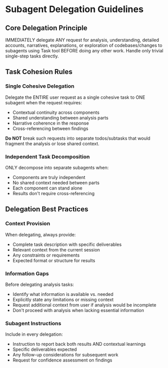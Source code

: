 # Subagent Delegation Guidelines

## Core Delegation Principle
IMMEDIATELY delegate ANY request for analysis, understanding, detailed accounts, narratives, explanations, or exploration of codebases/changes to subagents using Task tool BEFORE doing any other work. Handle
only trivial single-step tasks directly.

## Task Cohesion Rules

### Single Cohesive Delegation
Delegate the ENTIRE user request as a single cohesive task to ONE subagent when the request requires:
- Contextual continuity across components
- Shared understanding between analysis parts
- Narrative coherence in the response
- Cross-referencing between findings

**Do NOT** break such requests into separate todos/subtasks that would fragment the analysis or lose shared context.

### Independent Task Decomposition
ONLY decompose into separate subagents when:
- Components are truly independent
- No shared context needed between parts
- Each component can stand alone
- Results don't require cross-referencing

## Delegation Best Practices

### Context Provision
When delegating, always provide:
- Complete task description with specific deliverables
- Relevant context from the current session
- Any constraints or requirements
- Expected format or structure for results

### Information Gaps
Before delegating analysis tasks:
- Identify what information is available vs. needed
- Explicitly state any limitations or missing context
- Request additional context from user if analysis would be incomplete
- Don't proceed with analysis when lacking essential information

### Subagent Instructions
Include in every delegation:
- Instruction to report back both results AND contextual learnings
- Specific deliverables expected
- Any follow-up considerations for subsequent work
- Request for confidence assessment on findings